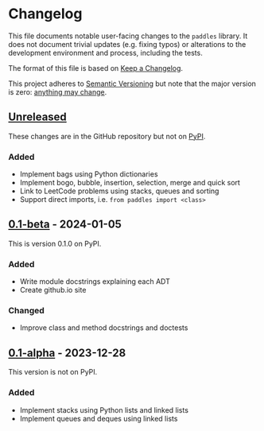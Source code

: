 # Changelog

This file documents notable user-facing changes to the `paddles` library.
It does not document trivial updates (e.g. fixing typos) or
alterations to the development environment and process, including the tests.

The format of this file is based on [Keep a Changelog](https://keepachangelog.com).

This project adheres to [Semantic Versioning](https://semver.org) but note that
the major version is zero: [anything may change](https://semver.org/#spec-item-4).

<!-- Per release: Added / Changed / Deprecated / Removed / Fixed / Security -->

## [Unreleased](https://github.com/dsa-ou/paddles/compare/v0.1-beta...HEAD)
These changes are in the GitHub repository but not on [PyPI](https://pypi.org/project/paddles).

<!-- Nothing yet. -->

### Added
- Implement bags using Python dictionaries
- Implement bogo, bubble, insertion, selection, merge and quick sort
- Link to LeetCode problems using stacks, queues and sorting
- Support direct imports, i.e. `from paddles import <class>`

## [0.1-beta](https://github.com/dsa-ou/paddles/compare/v0.1-alpha...v0.1-beta) - 2024-01-05
This is version 0.1.0 on PyPI.

### Added
- Write module docstrings explaining each ADT
- Create github.io site

### Changed
- Improve class and method docstrings and doctests

## [0.1-alpha](https://github.com/dsa-ou/paddles/commits/v0.1-alpha) - 2023-12-28
This version is not on PyPI.

### Added
- Implement stacks using Python lists and linked lists
- Implement queues and deques using linked lists
